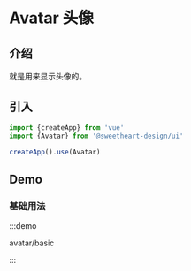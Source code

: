# Avatar 头像

## 介绍

就是用来显示头像的。

## 引入

```js
import {createApp} from 'vue'
import {Avatar} from '@sweetheart-design/ui'

createApp().use(Avatar)
```

## Demo

### 基础用法

:::demo

avatar/basic

:::